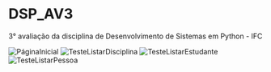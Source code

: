 # DSP_AV3
3° avaliação da disciplina de Desenvolvimento de Sistemas em Python - IFC

![PáginaInicial](https://user-images.githubusercontent.com/80794843/146004034-63aaf3e4-044c-4c6d-971b-e04d3684ef44.jpg)
![TesteListarDisciplina](https://user-images.githubusercontent.com/80794843/146004043-ac1d8413-545c-4df6-ae9f-5628f25584c6.jpg)
![TesteListarEstudante](https://user-images.githubusercontent.com/80794843/146004045-fb750ec8-c82e-476b-b384-f76ebf0e1fe4.jpg)
![TesteListarPessoa](https://user-images.githubusercontent.com/80794843/146004048-fd3646ac-e1f5-449b-b62c-dca8cefedc99.jpg)
